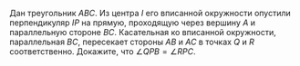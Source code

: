 Дан треугольник $ABC$. Из центра $I$ его вписанной окружности опустили
перпендикуляр $IP$ на прямую, проходящую  через вершину $A$ и параллельную
стороне $BC$. Касательная ко вписанной окружности, параллельная $BC$,
пересекает стороны $AB$ и $AC$ в точках $Q$ и $R$ соответственно.
Докажите, что $\angle QPB=\angle RPC$.